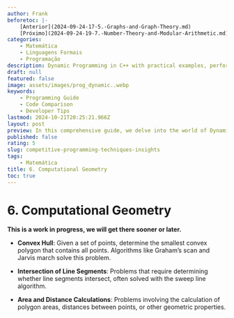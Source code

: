 ```yaml
---
author: Frank
beforetoc: |-
    [Anterior](2024-09-24-17-5.-Graphs-and-Graph-Theory.md)
    [Próximo](2024-09-24-19-7.-Number-Theory-and-Modular-Arithmetic.md)
categories:
    - Matemática
    - Linguagens Formais
    - Programação
description: Dynamic Programming in C++ with practical examples, performance analysis, and detailed explanations to optimize your coding skills and algorithm efficiency.
draft: null
featured: false
image: assets/images/prog_dynamic..webp
keywords:
    - Programming Guide
    - Code Comparison
    - Developer Tips
lastmod: 2024-10-21T20:25:21.966Z
layout: post
preview: In this comprehensive guide, we delve into the world of Dynamic Programming with C++. Learn the core principles of Competitive Programming, explore various algorithmic examples, and understand performance differences through detailed code comparisons. Perfect for developers looking to optimize their coding skills and boost algorithm efficiency.
published: false
rating: 5
slug: competitive-programming-techniques-insights
tags:
    - Matemática
title: 6. Computational Geometry
toc: true
---
```


# 6. Computational Geometry


**This is a work in progress, we will get there sooner or later.**


- **Convex Hull**: Given a set of points, determine the smallest convex polygon that contains all points. Algorithms like Graham’s scan and Jarvis march solve this problem.

- **Intersection of Line Segments**: Problems that require determining whether line segments intersect, often solved with the sweep line algorithm.

- **Area and Distance Calculations**: Problems involving the calculation of polygon areas, distances between points, or other geometric properties.
